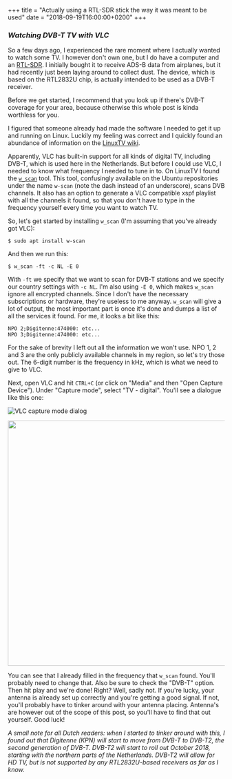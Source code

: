 +++
title = "Actually using a RTL-SDR stick the way it was meant to be used"
date = "2018-09-19T16:00:00+0200"
+++

### *Watching DVB-T TV with VLC*

So a few days ago, I experienced the rare moment where I actually wanted
to watch some TV. I however don't own one, but I do have a computer and
an [RTL-SDR](https://www.rtl-sdr.com/about-rtl-sdr/). I
initially bought it to receive ADS-B data from airplanes, but it had
recently just been laying around to collect dust. The device, which is
based on the RTL2832U chip, is actually intended to be used as a
DVB-T receiver.

Before we get started, I recommend that you look up if there's DVB-T
coverage for your area, because otherwise this whole post is kinda
worthless for you.

I figured that someone already had made the software I needed to get
it up and running on Linux. Luckily my feeling was correct and I quickly
found an abundance of information on the [LinuxTV wiki](https://www.linuxtv.org/wiki/index.php/Main_Page).

Apparently, VLC has built-in support for all kinds of digital TV, including
DVB-T, which is used here in the Netherlands. But before I could use
VLC, I needed to know what frequency I needed to tune in to. On LinuxTV
I found the [`w_scan`](https://www.linuxtv.org/wiki/index.php/W_scan)
tool. This tool, confusingly available on the Ubuntu repositories under
the name `w-scan` (note the dash instead of an underscore),
scans DVB channels. It also has an option to generate a VLC compatible
xspf playlist with all the channels it found, so that you don't have to
type in the frequency yourself every time you want to watch TV.

So, let's get started by installing `w_scan` (I'm assuming that
you've already got VLC):
```
$ sudo apt install w-scan
```

And then we run this:
```
$ w_scan -ft -c NL -E 0
```
With `-ft` we specify that we want to scan for DVB-T stations
and we specify our country settings with `-c NL`. I'm also
using `-E 0`, which makes `w_scan` ignore all
encrypted channels. Since I don't have the necessary subscriptions or
hardware, they're useless to me anyway. `w_scan` will give
a lot of output, the most important part is once it's done and dumps
a list of all the services it found. For me, it looks a bit like this:
```NPO 1;Digitenne:474000: etc...
NPO 2;Digitenne:474000: etc...
NPO 3;Digitenne:474000: etc...
```
For the sake of brevity I left out all the information we won't use.
NPO 1, 2 and 3 are the only publicly available channels in my region,
so let's try those out. The 6-digit number is the frequency in kHz,
which is what we need to give to VLC.

Next, open VLC and hit `CTRL+C` (or click on "Media" and then
"Open Capture Device"). Under "Capture mode", select "TV - digital".
You'll see a dialogue like this one:

![VLC capture mode dialog](/vlc_capture_mode_dialog.png "The VLC capture mode dialog with the correct DVB-T settings.")

<a href="/static/vlc_capture_mode_dialog.png">
	<img src="/static/vlc_capture_mode_dialog.png" width=704 height=568></img>
</a>

You can see that I already filled in the frequency that `w_scan`
found. You'll probably need to change that. Also be sure to check the
"DVB-T" option. Then hit play and we're done! Right? Well, sadly not.
If you're lucky, your antenna is already set up correctly and you're
getting a good signal. If not, you'll probably have to tinker around
with your antenna placing. Antenna's are however out of the scope of
this post, so you'll have to find that out yourself. Good luck!

_A small note for all Dutch readers: when I started to tinker around
with this, I found out that Digitenne (KPN) will start to move
from DVB-T to DVB-T2, the second generation of DVB-T. DVB-T2 will
start to roll out October 2018, starting with the northern parts of
the Netherlands. DVB-T2 will allow for HD TV, but is not supported
by any RTL2832U-based receivers as far as I know._
